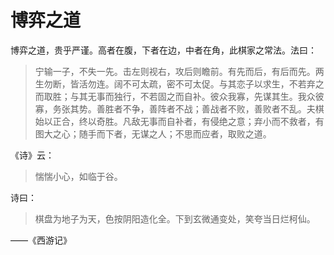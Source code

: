 # 博弈之道

博弈之道，贵乎严谨。高者在腹，下者在边，中者在角，此棋家之常法。法曰：

> 宁输一子，不失一先。击左则视右，攻后则瞻前。有先而后，有后而先。两生勿断，皆活勿连。阔不可太疏，密不可太促。与其恋子以求生，不若弃之而取胜；与其无事而独行，不若固之而自补。彼众我寡，先谋其生。我众彼寡，务张其势。善胜者不争，善阵者不战；善战者不败，善败者不乱。夫棋始以正合，终以奇胜。凡敌无事而自补者，有侵绝之意；弃小而不救者，有图大之心；随手而下者，无谋之人；不思而应者，取败之道。

《诗》云：
> 惴惴小心，如临于谷。

诗曰：
> 棋盘为地子为天，色按阴阳造化全。下到玄微通变处，笑夸当日烂柯仙。

——《西游记》
